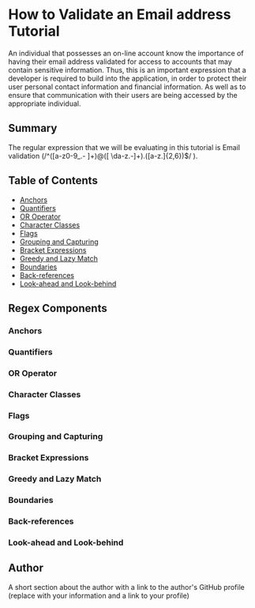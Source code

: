 # How to Validate an Email address Tutorial

An individual that possesses an on-line account know the importance of having their email address validated for access to accounts that may contain sensitive information.  Thus, this is an important expression that a developer is required to build into the application, in order to protect their user personal contact information and financial information. As well as to ensure that communication with their users are being accessed by the appropriate individual.  

## Summary

The regular expression that we will be evaluating in this tutorial is Email validation (/^([a-z0-9_\.- ]+)@([ \da-z\.-]+)\.([a-z\.]{2,6})$/ ).

## Table of Contents

- [Anchors](#anchors)
- [Quantifiers](#quantifiers)
- [OR Operator](#or-operator)
- [Character Classes](#character-classes)
- [Flags](#flags)
- [Grouping and Capturing](#grouping-and-capturing)
- [Bracket Expressions](#bracket-expressions)
- [Greedy and Lazy Match](#greedy-and-lazy-match)
- [Boundaries](#boundaries)
- [Back-references](#back-references)
- [Look-ahead and Look-behind](#look-ahead-and-look-behind)

## Regex Components

### Anchors

### Quantifiers

### OR Operator

### Character Classes

### Flags

### Grouping and Capturing

### Bracket Expressions

### Greedy and Lazy Match

### Boundaries

### Back-references

### Look-ahead and Look-behind

## Author

A short section about the author with a link to the author's GitHub profile (replace with your information and a link to your profile)
